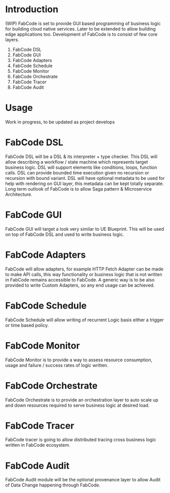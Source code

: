# Introduction

(WIP) FabCode is set to provide GUI based programming of business logic for building cloud native services.
Later to be extended to allow building edge applications too.
Development of FabCode is to consist of few core layers.

1. FabCode DSL
2. FabCode GUI
3. FabCode Adapters
4. FabCode Schedule 
5. FabCode Monitor
6. FabCode Orchestrate
7. FabCode Tracer
8. FabCode Audit

# Usage

Work in progress, to be updated as project develops

# FabCode DSL

FabCode DSL will be a DSL & its interpreter + type checker. This DSL will allow describing a workflow / 
state machine which represents target business logic. DSL will support elements like conditions, loops,
function calls. DSL can provide bounded time execution given no recursion or recursion with bound variant.
DSL will have optional metadata to be used for help with rendering on GUI layer, this metadata can be kept totally 
separate.
Long term outlook of FabCode is to allow Saga pattern & Microservice Architecture.

# FabCode GUI

FabCode GUI will target a look very similar to UE Blueprint. This will be used on top of FabCode DSL and used to
write business logic.

# FabCode Adapters

FabCode will allow adapters, for example HTTP Fetch Adapter can be made to make API calls, this way functionality
or business logic that is not written in FabCode remains accessible to FabCode. A generic way is to be also
provided to write Custom Adapters, so any end usage can be achieved.

# FabCode Schedule

FabCode Schedule will allow writing of recurrent Logic basis either a trigger or time based policy.

# FabCode Monitor

FabCode Monitor is to provide a way to assess resource consumption, usage and failure / success rates of logic written.

# FabCode Orchestrate

FabCode Orchestrate is to provide an orchestration layer to auto scale up and down resources required to serve 
business logic at desired load.

# FabCode Tracer

FabCode tracer is going to allow distributed tracing cross business logic written in FabCode ecosystem.

# FabCode Audit

FabCode Audit module will be the optional provenance layer to allow Audit of Data Change happening through FabCode.
